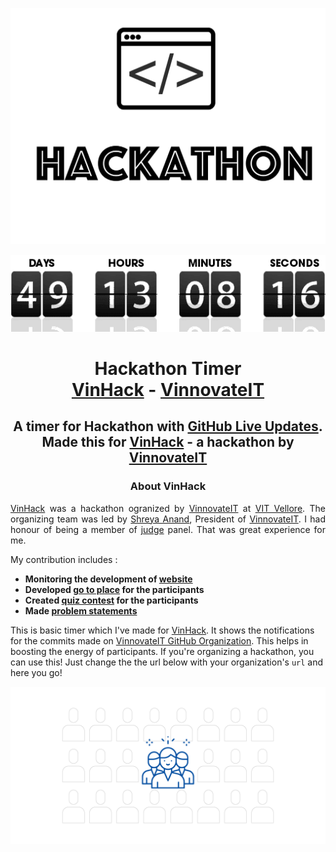 ![hackathon](./images/hacklogo.png)
<p align="center"><img src="./countdown.gif"/></p>

<p align="center">
<h1 align="center"> Hackathon Timer<br>
<a href="">VinHack</a> - <a href="">VinnovateIT</a></h1>
<h2 align="center"> A timer for Hackathon with <a href="">GitHub Live Updates</a>.<br> Made this for <a href="">VinHack</a> - a hackathon by <a href="">VinnovateIT</a></h2>

<h3 align="center">About VinHack</h3>

<p align="justify"><a href="">VinHack</a> was a hackathon ogranized by <a href="">VinnovateIT</a> at <a href="">VIT Vellore</a>. The organizing team was led by <a href="">Shreya Anand</a>, President of <a href="">VinnovateIT</a>. I had honour of being a member of <a href="">judge</a> panel. That was great experience for me. 
  
My contribution includes :
  
  <strong>
  <ul>
    <li>Monitoring the development of <a href="">website</a></li>
    <li>Developed <a href="">go to place</a> for the participants</li>
    <li>Created <a href="">quiz contest</a> for the participants</li>
    <li>Made <a href="">problem statements</a></li>
  </ul>
</p></strong>

This is basic timer which I've made for [VinHack](). It shows the notifications for the commits made on [VinnovateIT GitHub Organization](). This helps in boosting the energy of participants. If you're organizing a hackathon, you can use this! Just change the the url below with your organization's `url` and here you go!



![grid-vinhack](./images/hackuser.png)
